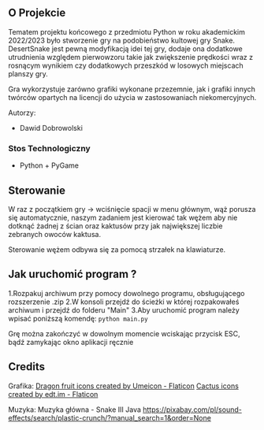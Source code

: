 <!-- O PROJEKCIE -->
## O Projekcie

Tematem projektu końcowego z przedmiotu Python w roku akademickim 2022/2023 było stworzenie gry na podobieństwo kultowej gry Snake.
DesertSnake jest pewną modyfikacją idei tej gry, dodaje ona dodatkowe utrudnienia względem pierwowzoru takie jak zwiększenie prędkości wraz z rosnącym wynikiem czy dodatkowych przeszkód w losowych miejscach planszy gry.

Gra wykorzystuje zarówno grafiki wykonane przezemnie, jak i grafiki innych twórców opartych na licencji do użycia w zastosowaniach niekomercyjnych.

Autorzy:
* Dawid Dobrowolski

### Stos Technologiczny


* Python + PyGame


<!-- STEROWANIE -->
## Sterowanie

W raz z początkiem gry -> wciśnięcie spacji w menu głównym, wąż porusza się automatycznie, naszym zadaniem jest kierować tak wężem aby nie dotknąć żadnej z ścian oraz kaktusów przy jak największej liczbie zebranych owoców kaktusa.

Sterowanie wężem odbywa się za pomocą strzałek na klawiaturze.

<!-- JAK URUCHOMIĆ PROGRAM ? -->
## Jak uruchomić program ?

1.Rozpakuj archiwum przy pomocy dowolnego programu, obsługującego rozszerzenie .zip
2.W konsoli przejdź do ścieżki w której rozpakowałeś archiwum i przejdź do folderu "Main"
3.Aby uruchomić program należy wpisać poniższą komendę:
``
python main.py
``

Grę można zakończyć w dowolnym momencie wciskając przycisk ESC, bądź zamykając okno aplikacji ręcznie

## Credits
Grafika:
<a href="https://www.flaticon.com/free-icons/dragon-fruit" title="dragon fruit icons">Dragon fruit icons created by Umeicon - Flaticon</a>
<a href="https://www.flaticon.com/free-icons/cactus" title="cactus icons">Cactus icons created by edt.im - Flaticon</a>

Muzyka:
Muzyka główna - Snake III Java
https://pixabay.com/pl/sound-effects/search/plastic-crunch/?manual_search=1&order=None

